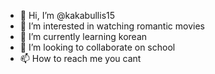 - 👋 Hi, I’m @kakabullis15 
- 👀 I’m interested in watching romantic movies
- 🌱 I’m currently learning korean
- 💞️ I’m looking to collaborate on school
- 📫 How to reach me you cant

<!---
kakabullis15/kakabullis15 is a ✨ special ✨ repository because its `README.md` (this file) appears on your GitHub profile.
You can click the Preview link to take a look at your changes.
--->
